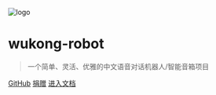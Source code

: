 ![logo](http://hahack-1253537070.file.myqcloud.com/images/wukong-icons/256_256.png)

# wukong-robot

> 一个简单、灵活、优雅的中文语音对话机器人/智能音箱项目

[GitHub](https://github.com/wzpan/wukong-robot/)
[捐赠](https://github.com/wzpan/wukong-robot/#贡献)
[进入文档](README)
